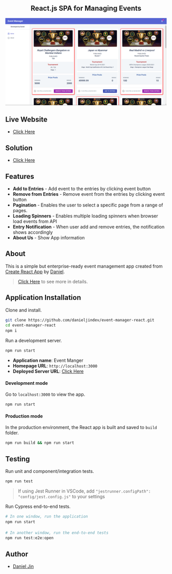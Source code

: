 <h2 align="center">React.js SPA for Managing Events</h2>

![Screenshot](./assets/Screenshot.png)

## Live Website

- [Click Here](https://flamboyant-meninsky-52d028.netlify.app)

## Solution

- [Click Here](./SOLUTION.md)

## Features

- **Add to Entries** - Add event to the entries by clicking event button
- **Remove from Entries** - Remove event from the entries by clicking event button
- **Pagination** - Enables the user to select a specific page from a range of pages.
- **Loading Spinners** - Enables multiple loading spinners when browser load events from API
- **Entry Notification** - When user add and remove entries, the notification shows accordingly
- **About Us** - Show App information

## About

This is a simple but enterprise-ready event management app created from [Create React App](https://create-react-app.dev/) by [Daniel](https://github.com/danieljindev/).

> [Click Here](./assets/Screenshot.png) to see more in details.

## Application Installation

Clone and install.

```bash
git clone https://github.com/danieljindev/event-manager-react.git
cd event-manager-react
npm i
```

Run a development server.

```bash
npm run start
```

- **Application name**: Event Manger
- **Homepage URL**: `http://localhost:3000`
- **Deployed Server URL**: [Click Here](https://ecstatic-lovelace-2beaf0.netlify.app/)

#### Development mode

Go to `localhost:3000` to view the app.

```bash
npm run start
```

#### Production mode

In the production environment, the React app is built and saved to `build` folder.

```bash
npm run build && npm run start
```

## Testing

Run unit and component/integration tests.

```bash
npm run test
```

> If using Jest Runner in VSCode, add `"jestrunner.configPath": "config/jest.config.js"` to your settings

Run Cypress end-to-end tests.

```bash
# In one window, run the application
npm run start

# In another window, run the end-to-end tests
npm run test:e2e:open
```

## Author

- [Daniel Jin](https://github.com/danieljindev/)
